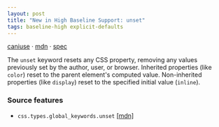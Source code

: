 ```yaml
---
layout: post
title: "New in High Baseline Support: unset"
tags: baseline-high explicit-defaults
---
```


[caniuse](https://caniuse.com/?search=unset-value) · [mdn](https://developer.mozilla.org/en-US/search?q=unset) · [spec](https://drafts.csswg.org/css-cascade-3/#inherit-initial)

The `unset` keyword resets any CSS property, removing any values previously set by the author, user, or browser. Inherited properties (like `color`) reset to the parent element's computed value. Non-inherited properties (like `display`) reset to the specified initial value (`inline`).

### Source features

- ``css.types.global_keywords.unset`` [[mdn]](https://developer.mozilla.org/en-US/search?q=css.types.global_keywords.unset)
